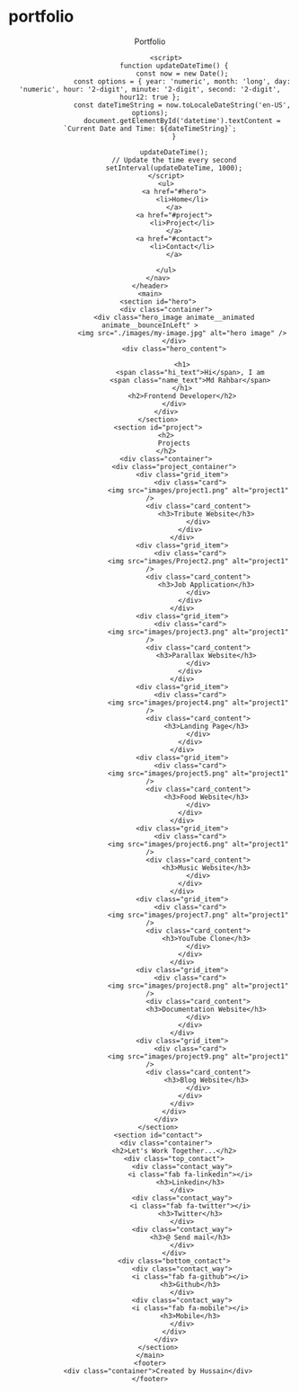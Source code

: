 # portfolio


<!DOCTYPE html>
<html lang="en">
<head>
    <meta charset="UTF-8">
    <meta name="viewport" content="width=device-width, initial-scale=1.0">
    <title>Document</title>
    <link rel="stylesheet" href="style.css">
    <link
    rel="stylesheet"
    href="https://cdnjs.cloudflare.com/ajax/libs/animate.css/4.1.1/animate.min.css"
  />
  <script src="https://kit.fontawesome.com/c1a483f58e.js" crossorigin="anonymous"></script>
</head>
<body>
    <header>
        <nav class="container">
            <div class="logo">Portfolio</div>
            <p class="datetime" id="datetime"></p>
    
            <script>
                function updateDateTime() {
                    const now = new Date();
                    const options = { year: 'numeric', month: 'long', day: 'numeric', hour: '2-digit', minute: '2-digit', second: '2-digit', hour12: true };
                    const dateTimeString = now.toLocaleDateString('en-US', options);
                    document.getElementById('datetime').textContent = `Current Date and Time: ${dateTimeString}`;
                }
                
                updateDateTime();
                // Update the time every second
                setInterval(updateDateTime, 1000);
            </script>
            <ul>
                <a href="#hero">
                    <li>Home</li>
                </a>
                <a href="#project">
                    <li>Project</li>
                </a>
                <a href="#contact">
                    <li>Contact</li>
                </a>
            
            </ul>
        </nav>
    </header>
    <main>
        <section id="hero">
            <div class="container">
                <div class="hero_image animate__animated animate__bounceInLeft" >
                    <img src="./images/my-image.jpg" alt="hero image" />
                </div>
                <div class="hero_content">
                    
                    <h1>
                        <span class="hi_text">Hi</span>, I am
                        <span class="name_text">Md Rahbar</span>
                    </h1>
                    <h2>Frontend Developer</h2>
                </div>
            </div>
        </section>
        <section id="project">
            <h2>
                Projects
            </h2>
            <div class="container">
                <div class="project_container">
                    <div class="grid_item">
                        <div class="card">
                            <img src="images/project1.png" alt="project1" />
                            <div class="card_content">
                                <h3>Tribute Website</h3>
                            </div>
                        </div>
                    </div>
                    <div class="grid_item">
                        <div class="card">
                            <img src="images/Project2.png" alt="project1" />
                            <div class="card_content">
                                <h3>Job Application</h3>
                            </div>
                        </div>
                    </div>
                    <div class="grid_item">
                        <div class="card">
                            <img src="images/project3.png" alt="project1" />
                            <div class="card_content">
                                <h3>Parallax Website</h3>
                            </div>
                        </div>
                    </div>
                    <div class="grid_item">
                        <div class="card">
                            <img src="images/project4.png" alt="project1" />
                            <div class="card_content">
                                <h3>Landing Page</h3>
                            </div>
                        </div>
                    </div>
                    <div class="grid_item">
                        <div class="card">
                            <img src="images/project5.png" alt="project1" />
                            <div class="card_content">
                                <h3>Food Website</h3>
                            </div>
                        </div>
                    </div>
                    <div class="grid_item">
                        <div class="card">
                            <img src="images/project6.png" alt="project1" />
                            <div class="card_content">
                                <h3>Music Website</h3>
                            </div>
                        </div>
                    </div>
                    <div class="grid_item">
                        <div class="card">
                            <img src="images/project7.png" alt="project1" />
                            <div class="card_content">
                                <h3>YouTube Clone</h3>
                            </div>
                        </div>
                    </div>
                    <div class="grid_item">
                        <div class="card">
                            <img src="images/project8.png" alt="project1" />
                            <div class="card_content">
                                <h3>Documentation Website</h3>
                            </div>
                        </div>
                    </div>
                    <div class="grid_item">
                        <div class="card">
                            <img src="images/project9.png" alt="project1" />
                            <div class="card_content">
                                <h3>Blog Website</h3>
                            </div>
                        </div>
                    </div>
                </div>
            </div>
        </section>
        <section id="contact">
            <div class="container">
                <h2>Let's Work Together...</h2>
                <div class="top_contact">
                    <div class="contact_way">
                        <i class="fab fa-linkedin"></i>
                        <h3>Linkedin</h3>
                    </div>
                    <div class="contact_way">
                        <i class="fab fa-twitter"></i>
                        <h3>Twitter</h3>
                    </div>
                    <div class="contact_way">
                        <h3>@ Send mail</h3>
                    </div>
                </div>
                <div class="bottom_contact">
                    <div class="contact_way">
                        <i class="fab fa-github"></i>
                        <h3>Github</h3>
                    </div>
                    <div class="contact_way">
                        <i class="fab fa-mobile"></i>
                        <h3>Mobile</h3>
                    </div>
                </div>
            </div>
        </section>
    </main>
    <footer>
        <div class="container">Created by Hussain</div>
    </footer>
</body>
</html>

